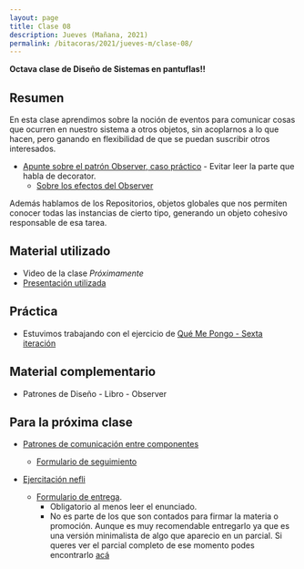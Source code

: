```yaml
---
layout: page
title: Clase 08
description: Jueves (Mañana, 2021)
permalink: /bitacoras/2021/jueves-m/clase-08/
---
```


**Octava clase de Diseño de Sistemas en pantuflas!!**

## Resumen

En esta clase aprendimos sobre la noción de eventos para comunicar cosas que ocurren en nuestro sistema a otros objetos, sin acoplarnos a lo que hacen, pero ganando en flexibilidad de que se puedan suscribir otros interesados.

- [Apunte sobre el patrón Observer, caso práctico](https://docs.google.com/document/d/1h8Cce8faTG65RXoElPvAsPS-I8H2MxMbemzMcYCL56I/edit) - Evitar leer la parte que habla de decorator.
  - [Sobre los efectos del Observer](https://docs.google.com/document/d/1UwTcRLugqDgZuqfWvOxckwk27UBjDo70AF1znzX24QM/edit#heading=h.y04j3mise0wn)

Además hablamos de los Repositorios, objetos globales que nos permiten conocer todas las instancias de cierto tipo, generando un objeto cohesivo responsable de esa tarea.

## Material utilizado

- Video de la clase _Próximamente_
- [Presentación utilizada](https://docs.google.com/presentation/d/12cP3lKgrdKm6J09_DRNv1Cf3UHiI0UjRWL5lK-ZWx5o/edit?usp=sharing)

## Práctica

- Estuvimos trabajando con el ejercicio de [Qué Me Pongo - Sexta iteración](https://docs.google.com/document/d/1NxqhJj70kt-_4aw-CawlISdJZyedzoOcLAVJAZVZISE)

## Material complementario

- Patrones de Diseño - Libro - Observer

## Para la próxima clase 

- [Patrones de comunicación entre componentes](https://docs.google.com/document/d/1EVPwqFyq2TW5Z5_VUeWdh9yLesxPBbSBzke2jHNURuk/edit)
  - [Formulario de seguimiento](https://docs.google.com/forms/d/1J1Ju8Wa50TQqcRLWswO1OygCPcju4qZQB4FCLLfhsEA/edit)

- [Ejercitación nefli](https://docs.google.com/document/d/1IXuDYLLPmyEGC1s0RED9vwyMGPAnerEme0M2PNVFuwM/edit)
  - [Formulario de entrega](https://docs.google.com/forms/d/e/1FAIpQLSdl1KHd3hFzjUgiF3bpjBvWKYgeSnhhDZy4UEE5D0M4agZNYQ/viewform). 
    - Obligatorio al menos leer el enunciado.
    - No es parte de los que son contados para firmar la materia o promoción. Aunque es muy recomendable entregarlo ya que es una versión minimalista de algo que aparecio en un parcial. Si queres ver el parcial completo de ese momento podes encontrarlo [acá](https://docs.google.com/document/d/1YYFk99LmQp1OrRuyhAagUVa4J8lwGkMHd_tbj5gHYk8/edit?usp=sharing)